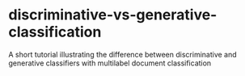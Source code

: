 # discriminative-vs-generative-classification
A short tutorial illustrating the difference between discriminative and generative classifiers with multilabel document classification
